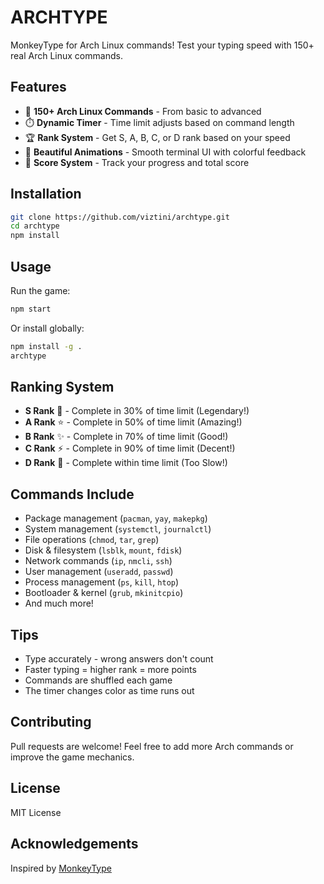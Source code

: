 # ARCHTYPE

MonkeyType for Arch Linux commands! Test your typing speed with 150+ real Arch Linux commands.

## Features

- 🚀 **150+ Arch Linux Commands** - From basic to advanced
- ⏱️ **Dynamic Timer** - Time limit adjusts based on command length
- 🏆 **Rank System** - Get S, A, B, C, or D rank based on your speed
- 🎨 **Beautiful Animations** - Smooth terminal UI with colorful feedback
- 💯 **Score System** - Track your progress and total score

## Installation

```bash
git clone https://github.com/viztini/archtype.git
cd archtype
npm install
```

## Usage

Run the game:

```bash
npm start
```

Or install globally:

```bash
npm install -g .
archtype
```

## Ranking System

- **S Rank** 🌟 - Complete in 30% of time limit (Legendary!)
- **A Rank** ⭐ - Complete in 50% of time limit (Amazing!)
- **B Rank** ✨ - Complete in 70% of time limit (Good!)
- **C Rank** ⚡ - Complete in 90% of time limit (Decent!)
- **D Rank** 💫 - Complete within time limit (Too Slow!)

## Commands Include

- Package management (`pacman`, `yay`, `makepkg`)
- System management (`systemctl`, `journalctl`)
- File operations (`chmod`, `tar`, `grep`)
- Disk & filesystem (`lsblk`, `mount`, `fdisk`)
- Network commands (`ip`, `nmcli`, `ssh`)
- User management (`useradd`, `passwd`)
- Process management (`ps`, `kill`, `htop`)
- Bootloader & kernel (`grub`, `mkinitcpio`)
- And much more!

## Tips

- Type accurately - wrong answers don't count
- Faster typing = higher rank = more points
- Commands are shuffled each game
- The timer changes color as time runs out

## Contributing

Pull requests are welcome! Feel free to add more Arch commands or improve the game mechanics.

## License

MIT License

## Acknowledgements

Inspired by [MonkeyType](https://monkeytype.com/)
